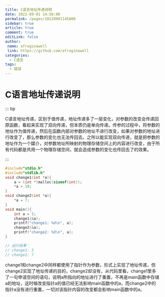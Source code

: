 ```yaml
---
title: C语言地址传递说明
date: 2022-09-01 14:58:00
permalink: /pages/20220901145800
sidebar: true
article: true
comment: true
editLink: false
author:
 name: afroginawell
 link: https://github.com/afroginawell
categories:
  - C语言
tags:
  - 错误
---
```

# C语言地址传递说明

::: tip

C语言地址传递，区别于值传递，地址传递多了一层变化，对参数的改变会传递回原函数，看起来实现了双向传递，但本质仍是单向传递。传参的过程中，将参数的地址作为值传递，然后在函数内部对参数的地址不进行改变，如果对参数的地址进行改变了，那么参数的变化也无法传回去。之所以能实现双向传递，就是把参数的地址作为一个媒介，对参数地址所映射的物理存储空间上的内容进行改变，由于所有代码都是共用一个物理存储空间，就会造成参数的变化也传回去了的效果。

:::

```C
#include"stdio.h"
#include"stdlib.h" 
void change1(int *a){
    a = (int *)malloc(sizeof(int));
    *a = 10;
}
void change2(int *a){
    *a = 7; 
}
void main(){
    int a = 5;
    change1(&a);
    printf("change1: %d\n", a);
    change2(&a);
    printf("change2: %d\n", a);
}

// 运行结果：
// change1: 5
// change2: 7
```

change1和change2中同样都使用了指针作为参数，形式上实现了地址传递，但change2实现了地址传递的目的，change2却没有，从代码里看，change1里多了一句申请空间的语句，说明a所指向的地址进行了重置，不再是main函数中存储a的地址，这时候改变指针a的值已经无法影响main函数中的a，而change2中的指针a没有进行重置，一切对该指针内容的改变都会影响main函数中的a。